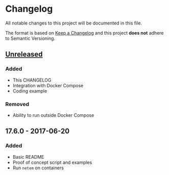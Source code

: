 # Changelog
All notable changes to this project will be documented in this file.

The format is based on [Keep a Changelog](http://keepachangelog.com) and this
project **does not** adhere to Semantic Versioning.

## [Unreleased]
### Added
- This CHANGELOG
- Integration with Docker Compose
- Coding example

### Removed
- Ability to run outside Docker Compose

## 17.6.0 - 2017-06-20
### Added
- Basic README
- Proof of concept script and examples
- Run `netem` on containers

[Unreleased]: https://github.com/pgorczak/netz/compare/v17.6.0...HEAD
